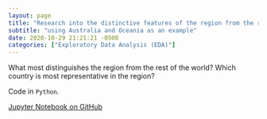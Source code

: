 ```yaml
---
layout: page
title: "Research into the distinctive features of the region from the rest of the world"
subtitle: "using Australia and Oceania as an example"
date: 2020-10-29 21:21:21 -0500
categories: ["Exploratory Data Analysis (EDA)"]
---
```

What most distinguishes the region from the rest of the world? Which country is most representative in the region?<br>

Code in `Python`. 

[Jupyter Notebook on GitHub][countries]

[countries]:   https://github.com/alexyushkin/CountriesDatabaseAnalysis/blob/main/CountriesDatabaseAnalysis.ipynb
